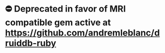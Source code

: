 # :no_entry: Deprecated in favor of MRI compatible gem active at https://github.com/andremleblanc/druiddb-ruby
